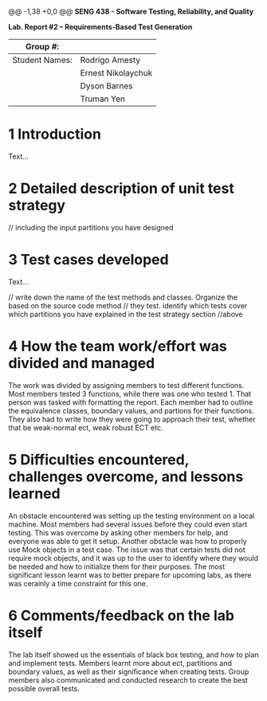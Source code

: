 @@ -1,38 +0,0 @@
**SENG 438 - Software Testing, Reliability, and Quality**

**Lab. Report \#2 – Requirements-Based Test Generation**

| Group \#:      |     |
| -------------- | --- |
| Student Names: | Rodrigo Amesty    |
|                | Ernest Nikolaychuk    |
|                | Dyson Barnes    |
|                |  Truman Yen   |

# 1 Introduction

Text…

# 2 Detailed description of unit test strategy

// including the input partitions you have designed

# 3 Test cases developed

Text…

// write down the name of the test methods and classes. Organize the based on
the source code method // they test. identify which tests cover which partitions
you have explained in the test strategy section //above

# 4 How the team work/effort was divided and managed

The work was divided by assigning members to test different functions. Most members tested 3 functions, while there was one who tested 1. That person was tasked with formatting the report. Each member had to outline the equivalence classes, boundary values, and partions for their functions. They also had to write how they were going to approach their test, whether that be weak-normal ect, weak robust ECT etc.

# 5 Difficulties encountered, challenges overcome, and lessons learned

An obstacle encountered was setting up the testing environment on a local machine. Most members had several issues before they could even start testing. This was overcome by asking other members for help, and everyone was able to get it setup. Another obstacle was how to properly use Mock objects in a test case. The issue was that certain tests did not require mock objects, and it was up to the user to identify where they would be needed and how to initialize them for their purposes. The most significant lesson learnt was to better prepare for upcoming labs, as there was cerainly a time constraint for this one.

# 6 Comments/feedback on the lab itself

The lab itself showed us the essentials of black box testing, and how to plan and implement tests. Members learnt more about ect, partitions and boundary values, as well as their significance when creating tests. Group members also communicated and conducted research to create the best possible overall tests.